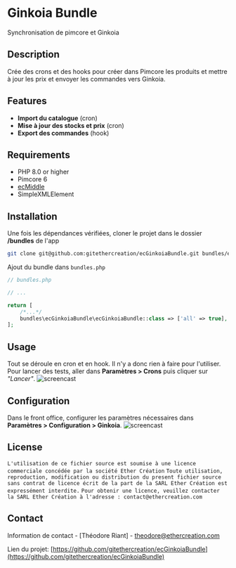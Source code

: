 # Ginkoia Bundle

Synchronisation de pimcore et Ginkoia

## Description

Crée des crons et des hooks pour créer dans Pimcore les produits et mettre à jour les prix et envoyer les commandes vers Ginkoia.

## Features

- **Import du catalogue** (cron)  
- **Mise à jour des stocks et prix** (cron)
- **Export des commandes** (hook)

## Requirements

- PHP 8.0 or higher
- Pimcore 6
- [ecMiddle](https://github.com/gitethercreation/ecmiddle)
- SimpleXMLElement

## Installation

Une fois les dépendances vérifiées, cloner le projet dans le dossier **/bundles** de l'app

```bash 
git clone git@github.com:gitethercreation/ecGinkoiaBundle.git bundles/ecGinkoiaBundle
```

Ajout du bundle dans `bundles.php` 
```php
// bundles.php

// ...

return [
    /*...*/
    bundles\ecGinkoiaBundle\ecGinkoiaBundle::class => ['all' => true],
];
```

## Usage

Tout se déroule en cron et en hook. Il n'y a donc rien à faire pour l'utiliser.
Pour lancer des tests, aller dans **Paramètres > Crons** puis cliquer sur *"Lancer"*.
![screencast](media/screen-ginkoia-crons.gif)

## Configuration

Dans le front office, configurer les paramètres nécessaires dans **Paramètres > Configuration > Ginkoia**.
![screencast](media/screen-ginkoia-config.gif)

## License

`L'utilisation de ce fichier source est soumise à une licence commerciale concédée par la société Ether Création`
`Toute utilisation, reproduction, modification ou distribution du present fichier source sans contrat de licence écrit de la part de la SARL Ether Création est expressément interdite.`
`Pour obtenir une licence, veuillez contacter la SARL Ether Création à l'adresse : contact@ethercreation.com`

## Contact

Information de contact - [Théodore Riant] - theodore@ethercreation.com

Lien du projet: [https://github.com/gitethercreation/ecGinkoiaBundle](https://github.com/gitethercreation/ecGinkoiaBundle)

